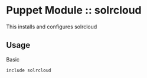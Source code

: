 # Puppet Module :: solrcloud

This installs and configures solrcloud

## Usage

Basic

`include solrcloud`
